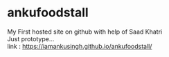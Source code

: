 # ankufoodstall<br>
My First hosted site on github with help of Saad Khatri<br>
Just prototype...<br>
link : https://iamankusingh.github.io/ankufoodstall/
